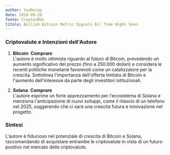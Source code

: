 ```yaml
---
author: YouRecap
date: 2024-09-20
fonte: CryptosRUs
titolo: Bullish Bitcoin Metric Signals All Time Highs Soon
---
```


### Criptovalute e Intenzioni dell'Autore

1. **Bitcoin**: **Comprare**  
   L'autore è molto ottimista riguardo al futuro di Bitcoin, prevedendo un aumento significativo del prezzo (fino a 250.000 dollari) e considera le recenti politiche monetarie favorevoli come un catalizzatore per la crescita. Sottolinea l'importanza dell'offerta limitata di Bitcoin e l'aumento dell'interesse da parte degli investitori istituzionali.

2. **Solana**: **Comprare**  
   L'autore esprime un forte apprezzamento per l'ecosistema di Solana e menziona l'anticipazione di nuovi sviluppi, come il rilascio di un telefono nel 2025, suggerendo che ci sarà una crescita futura e innovazione nel progetto.

### Sintesi
L'autore è fiducioso nel potenziale di crescita di Bitcoin e Solana, raccomandando di acquistare entrambe le criptovalute in vista di un futuro positivo nel mercato delle criptovalute.
